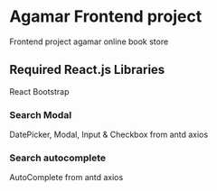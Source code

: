 # Agamar Frontend project

Frontend project agamar online book store

## Required React.js Libraries
React Bootstrap
### Search Modal
DatePicker, Modal, Input & Checkbox from antd
axios 

### Search autocomplete

AutoComplete from antd
axios





